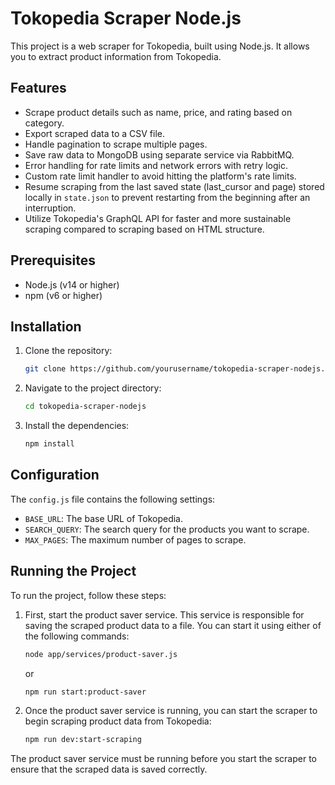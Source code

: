 # Tokopedia Scraper Node.js

This project is a web scraper for Tokopedia, built using Node.js. It allows you to extract product information from Tokopedia.

## Features

- Scrape product details such as name, price, and rating based on category.
- Export scraped data to a CSV file.
- Handle pagination to scrape multiple pages.
- Save raw data to MongoDB using separate service via RabbitMQ.
- Error handling for rate limits and network errors with retry logic.
- Custom rate limit handler to avoid hitting the platform's rate limits.
- Resume scraping from the last saved state (last_cursor and page) stored locally in `state.json` to prevent restarting from the beginning after an interruption.
- Utilize Tokopedia's GraphQL API for faster and more sustainable scraping compared to scraping based on HTML structure.

## Prerequisites

- Node.js (v14 or higher)
- npm (v6 or higher)

## Installation

1. Clone the repository:
    ```bash
    git clone https://github.com/yourusername/tokopedia-scraper-nodejs.git
    ```
2. Navigate to the project directory:
    ```bash
    cd tokopedia-scraper-nodejs
    ```
3. Install the dependencies:
    ```bash
    npm install
    ```

## Configuration

The `config.js` file contains the following settings:

- `BASE_URL`: The base URL of Tokopedia.
- `SEARCH_QUERY`: The search query for the products you want to scrape.
- `MAX_PAGES`: The maximum number of pages to scrape.

## Running the Project

To run the project, follow these steps:

1. First, start the product saver service. This service is responsible for saving the scraped product data to a file. You can start it using either of the following commands:
    ```bash
    node app/services/product-saver.js
    ```
    or
    ```bash
    npm run start:product-saver
    ```
2. Once the product saver service is running, you can start the scraper to begin scraping product data from Tokopedia:
    ```bash
    npm run dev:start-scraping
    ```

The product saver service must be running before you start the scraper to ensure that the scraped data is saved correctly.

